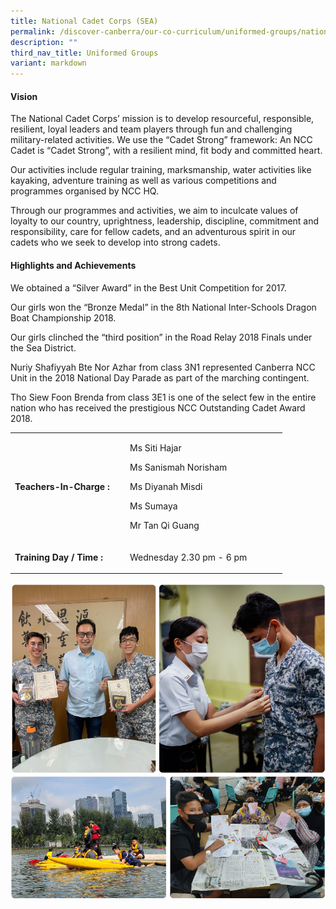 ```yaml
---
title: National Cadet Corps (SEA)
permalink: /discover-canberra/our-co-curriculum/uniformed-groups/national-cadet-corps-sea/
description: ""
third_nav_title: Uniformed Groups
variant: markdown
---
```

<h4><strong>Vision</strong></h4>
<p>The National Cadet Corps’ mission is to develop resourceful, responsible, resilient, loyal leaders and team players through fun and challenging military-related activities. We use the “Cadet Strong” framework: An NCC Cadet is “Cadet Strong”, with a resilient mind, fit body and committed heart.</p>
<p>Our activities include regular training, marksmanship, water activities like kayaking, adventure training as well as various competitions and programmes organised by NCC HQ.</p>
<p>Through our programmes and activities, we aim to inculcate values of loyalty to our country, uprightness, leadership, discipline, commitment and responsibility, care for fellow cadets, and an&nbsp;adventurous spirit in our cadets who we seek to develop into strong cadets.</p>
<h4><strong>Highlights and Achievements</strong></h4>
<p>We obtained a “Silver Award” in the Best Unit Competition for 2017.</p>
<p>Our girls won the “Bronze Medal” in the 8th National Inter-Schools Dragon Boat Championship 2018.</p>
<p>Our girls clinched the “third position” in the Road Relay 2018 Finals under the Sea District.</p>
<p>Nuriy Shafiyyah Bte Nor Azhar from class 3N1 represented Canberra NCC Unit in the 2018 National Day Parade as part of the marching contingent.</p>
<p>Tho Siew Foon Brenda from class 3E1 is one of the select few in the entire nation who has received the prestigious NCC Outstanding Cadet Award 2018.</p>
<table border="0" cellpadding="10">
<tbody>
<tr>
<td width="170">
<p><strong>Teachers-In-Charge :</strong></p>
</td>
<td width="237">
<p>Ms Siti Hajar</p>
<p>Ms Sanismah Norisham</p>
<p>Ms Diyanah Misdi</p>
<p>Ms Sumaya</p>
<p>Mr Tan Qi Guang</p>
</td>
</tr>
<tr>
<td>
<p><strong>Training Day / Time :</strong></p>
</td>
<td>
<p>Wednesday 2.30 pm - 6 pm</p>
</td>
</tr>
</tbody>
</table>

![](/images/nccsea.png)